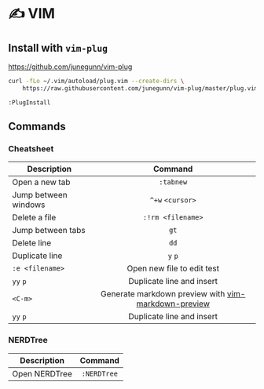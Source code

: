 # ✍️ VIM
## Install with `vim-plug`

https://github.com/junegunn/vim-plug

```bash
curl -fLo ~/.vim/autoload/plug.vim --create-dirs \
    https://raw.githubusercontent.com/junegunn/vim-plug/master/plug.vim
```
`:PlugInstall`

## Commands
### Cheatsheet
| Description   |      Command      |
|----------|:-------------:|
| Open a new tab |  `:tabnew` |
| Jump between windows | `^+w` `<cursor>` |
| Delete a file | `:!rm <filename>` |
| Jump between tabs | `gt` |
| Delete line | `dd` |
| Duplicate line | `y` `p` |
| `:e <filename>` | Open new file to edit test |
| `yy` `p` | Duplicate line and insert |
| `<C-m>` | Generate markdown preview with [vim-markdown-preview](https://github.com/JamshedVesuna/vim-markdown-preview) |
| `yy` `p` | Duplicate line and insert |


### NERDTree
| Description   |      Command      |
|----------|:-------------:|
| Open NERDTree |    `:NERDTree`   |

